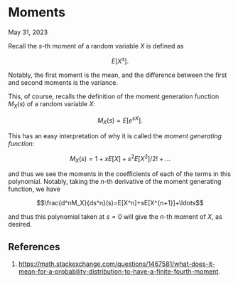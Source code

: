 <!-- emilia-snapshot-properties
Moments
2023/05/31

emilia-snapshot-properties -->

# Moments

May 31, 2023

Recall the $s$-th moment of a random variable $X$ is defined as 

$$E[X^s].$$

Notably, the first moment is the mean, and the difference between the first and second moments is the variance.

This, of course, recalls the definition of the moment generation function $M_X(s)$ of a random variable $X$:

$$M_X(s)=E[e^{sX}].$$

This has an easy interpretation of why it is called the *moment generating function*:

$$M_X(s)=1+xE[X]+s^2E[X^2]/2!+\ldots$$

and thus we see the moments in the coefficients of each of the terms in this polynomial. Notably, taking the $n$-th derivative of the moment generating function, we have

$$\frac{d^nM_X}{ds^n}(s)=E[X^n]+sE[X^{n+1}]+\ldots$$

and thus this polynomial taken at $s=0$ will give the $n$-th moment of $X$, as desired.

## References

1. <https://math.stackexchange.com/questions/1467581/what-does-it-mean-for-a-probability-distribution-to-have-a-finite-fourth-moment>.
